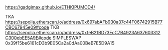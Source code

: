https://gadgimax.github.io/ETHKIPUMOD4/

TKA https://sepolia.etherscan.io/address/0x697abAFb930a37c44F06742915B77CBC67945e09#code
TKB https://sepolia.etherscan.io/address/0xfeB21BD73EcC7B4923A637603312C300ebEE5A9E#code
SIMPLESWAP 0x39f15be6161cD3b9E05Ca2a0dAa00BeB7E5D9A15